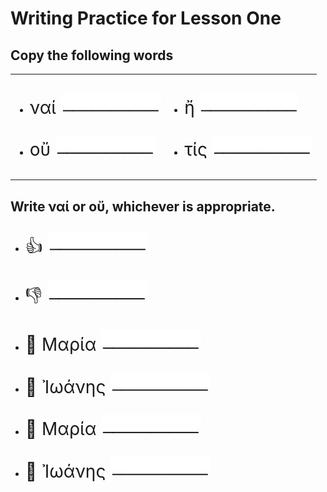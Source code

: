 <h1>Writing Practice for Lesson One</h1>

<h2>Copy the following words</h2>
<table>
  <tr>
    <td>
      <ul>
        <li><p style="font-size: 200%">ναί <img src="images/blankline.jpeg" alt="Mountain View" style="width:160px;"></p></li>
        <li><p style="font-size: 200%">οὔ <img src="images/blankline.jpeg" alt="Mountain View" style="width:160px;"></li>
      </ul>
    </td>
    <td>
      <ul>
        <li><p style="font-size: 200%">ἤ <img src="images/blankline.jpeg" alt="Mountain View" style="width:160px;"></p></li>
        <li><p style="font-size: 200%">τίς <img src="images/blankline.jpeg" alt="Mountain View" style="width:160px;"></p></li>
      </ul>
    </td>
  </tr>
</table>
<h2>Write ναί or οὔ, whichever is appropriate.</h2>
<ul>
  <li><p style="font-size: 200%">👍 <img src="images/blankline.jpeg" alt="Mountain View" style="width:160px;"></p></li>
  <li><p style="font-size: 200%">👎 <img src="images/blankline.jpeg" alt="Mountain View" style="width:160px;"></p></li>
  <li><p style="font-size: 200%">👩 Μαρία <img src="images/blankline.jpeg" alt="Mountain View" style="width:160px;"></p></li>
  <li><p style="font-size: 200%">👩 Ἰωάνης <img src="images/blankline.jpeg" alt="Mountain View" style="width:160px;"></p></li>
  <li><p style="font-size: 200%">👨 Μαρία <img src="images/blankline.jpeg" alt="Mountain View" style="width:160px;"></p></li>
  <li><p style="font-size: 200%">👨 Ἰωάνης <img src="images/blankline.jpeg" alt="Mountain View" style="width:160px;"></p></li>
</ul>

